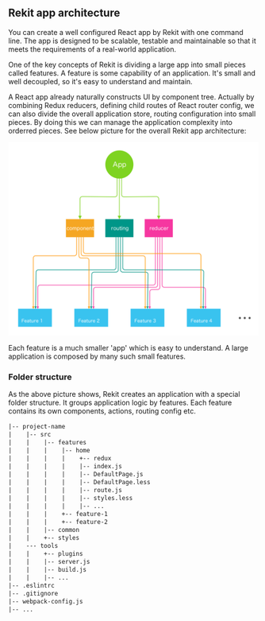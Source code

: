 ## Rekit app architecture
You can create a well configured React app by Rekit with one command line. The app is designed to be scalable, testable and maintainable so that it meets the requirements of a real-world application.

One of the key concepts of Rekit is dividing a large app into small pieces called features. A feature is some capability of an application. It's small and well decoupled, so it's easy to understand and maintain.

A React app already naturally constructs UI by component tree. Actually by combining Redux reducers, defining child routes of React router config, we can also divide the overall application store, routing configuration into small pieces. By doing this we can manage the application complexity into orderred pieces. See below picture for the overall Rekit app architecture:

<img src="/images/app-architecture.png" width="600" alt="rekit-app-architecture" />

Each feature is a much smaller 'app' which is easy to understand. A large application is composed by many such small features.

### Folder structure
As the above picture shows, Rekit creates an application with a special folder structure. It groups application logic by features. Each feature contains its own components, actions, routing config etc.

```
|-- project-name
|    |-- src
|    |    |-- features
|    |    |    |-- home
|    |    |    |    +-- redux
|    |    |    |    |-- index.js
|    |    |    |    |-- DefaultPage.js
|    |    |    |    |-- DefaultPage.less
|    |    |    |    |-- route.js
|    |    |    |    |-- styles.less
|    |    |    |    |-- ...
|    |    |    +-- feature-1
|    |    |    +-- feature-2
|    |    |-- common
|    |    +-- styles
|    --- tools
|    |    +-- plugins
|    |    |-- server.js
|    |    |-- build.js
|    |    |-- ...
|-- .eslintrc
|-- .gitignore
|-- webpack-config.js
|-- ...
```
